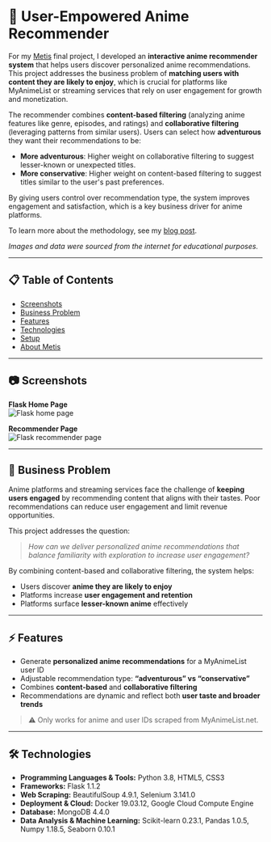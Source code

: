 # 🎯 User-Empowered Anime Recommender

For my [Metis](https://www.thisismetis.com/data-science-bootcamps) final project, I developed an **interactive anime recommender system** that helps users discover personalized anime recommendations. This project addresses the business problem of **matching users with content they are likely to enjoy**, which is crucial for platforms like MyAnimeList or streaming services that rely on user engagement for growth and monetization.

The recommender combines **content-based filtering** (analyzing anime features like genre, episodes, and ratings) and **collaborative filtering** (leveraging patterns from similar users). Users can select how **adventurous** they want their recommendations to be:  

- **More adventurous**: Higher weight on collaborative filtering to suggest lesser-known or unexpected titles.  
- **More conservative**: Higher weight on content-based filtering to suggest titles similar to the user's past preferences.  

By giving users control over recommendation type, the system improves engagement and satisfaction, which is a key business driver for anime platforms.

To learn more about the methodology, see my [blog post](https://binhhoang.io/blog/anime-recommender/).  

*Images and data were sourced from the internet for educational purposes.*

---

## 📋 Table of Contents

* [Screenshots](#screenshots)
* [Business Problem](#business-problem)
* [Features](#features) 
* [Technologies](#technologies)
* [Setup](#setup)
* [About Metis](#about-metis)

---

## 📷 Screenshots

**Flask Home Page**  
![Flask home page](https://user-images.githubusercontent.com/62628676/97792286-b8978b00-1bb2-11eb-8a9d-7df79a578d28.png)

**Recommender Page**  
![Flask recommender page](https://user-images.githubusercontent.com/62628676/93409135-33efe800-f864-11ea-9c10-0396cda3428d.png)

---

## 💼 Business Problem

Anime platforms and streaming services face the challenge of **keeping users engaged** by recommending content that aligns with their tastes. Poor recommendations can reduce user engagement and limit revenue opportunities.  

This project addresses the question:  

> *How can we deliver personalized anime recommendations that balance familiarity with exploration to increase user engagement?*

By combining content-based and collaborative filtering, the system helps:  

- Users discover **anime they are likely to enjoy**  
- Platforms increase **user engagement and retention**  
- Platforms surface **lesser-known anime** effectively  

---

## ⚡ Features

* Generate **personalized anime recommendations** for a MyAnimeList user ID  
* Adjustable recommendation type: **“adventurous” vs “conservative”**  
* Combines **content-based** and **collaborative filtering**  
* Recommendations are dynamic and reflect both **user taste and broader trends**

> ⚠️ Only works for anime and user IDs scraped from MyAnimeList.net.

---

## 🛠 Technologies

- **Programming Languages & Tools:** Python 3.8, HTML5, CSS3  
- **Frameworks:** Flask 1.1.2  
- **Web Scraping:** BeautifulSoup 4.9.1, Selenium 3.141.0  
- **Deployment & Cloud:** Docker 19.03.12, Google Cloud Compute Engine  
- **Database:** MongoDB 4.4.0  
- **Data Analysis & Machine Learning:** Scikit-learn 0.23.1, Pandas 1.0.5, Numpy 1.18.5, Seaborn 0.10.1  

